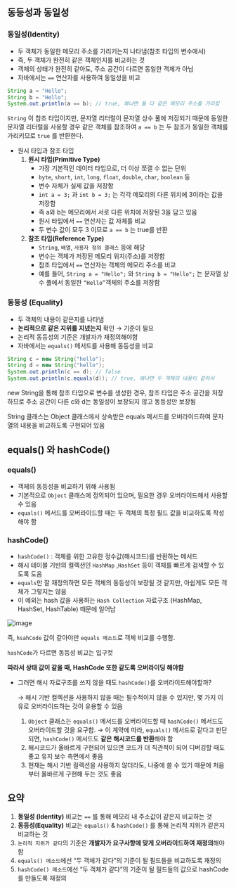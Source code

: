 ## 동등성과 동일성

### 동일성(Identity)

- 두 객체가 동일한 메모리 주소를 가리키는지 나타냄(참조 타입의 변수에서)
- 즉, 두 객체가 완전히 같은 객체인지를 비교하는 것
- 객체의 상태가 완전히 같아도, 주소 공간이 다르면 동일한 객체가 아님
- 자바에서는 `==` 연산자를 사용하여 동일성을 비교

```java
String a = "Hello";
String b = "Hello";
System.out.println(a == b); // true, 왜냐면 둘 다 같은 메모리 주소를 가리킴
```

`String` 이 참조 타입이지만, 문자열 리터럴이 문자열 상수 풀에 저장되기 때문에 동일한 문자열 리터럴을 사용할 경우 같은 객체를 참조하여 `a == b` 는 두 참조가 동일한 객체를 가리키므로 `true` 를 반환한다.

- 원시 타입과 참조 타입
    1. **원시 타입(Primitive Type)**
        - 가장 기본적인 데이터 타입으로, 더 이상 쪼갤 수 없는 단위
        - `byte`, `short`, `int`, `long`, `float`, `double`, `char`, `boolean` 등
        - 변수 자체가 실제 값을 저장함
        - `int a = 3;` 과 `int b = 3;` 는 각각 메모리의 다른 위치에 3이라는 값을 저장함
        - 즉 a와 b는 메모리에서 서로 다른 위치에 저장된 3을 담고 있음
        - 원시 타입에서 `==` 연산자는 값 자체를 비교
        - 두 변수 값이 모두 3 이므로 `a == b` 는 true를 반환
    2. **참조 타입(Reference Type)**
        - `String`, `배열`, `사용자 정의 클래스` 등에 해당
        - 변수는 객체가 저장된 메모리 위치(주소)를 저장함
        - 참조 타입에서 `==` 연산자는 객체의 메모리 주소를 비교
        - 예를 들어, `String a = "Hello";` 와 `String b = "Hello";` 는 문자열 상수 풀에서 동일한 `“Hello”`객체의 주소를 저장함


### 동등성 (Equality)

- 두 객체의 내용이 같은지를 나타냄
- **논리적으로 같은 지위를 지녔는지** 확인 → 기준이 필요
- 논리적 동등성의 기준은 개발자가 재정의해야함
- 자바에서는 `equals()` 메서드를 사용해 동등성을 비교

```java
String c = new String("hello");
String d = new String("hello");
System.out.println(c == d); // false
System.out.println(c.equals(d)); // true, 왜냐면 두 객체의 내용이 같아서
```

new String을 통해 참조 타입으로 변수를 생성한 경우, 참조 타입은 주소 공간을 저장하므로 주소 공간이 다른 c와 d는 동일성이 보장되지 않고 동등성만 보장됨

String 클래스는 Object 클래스에서 상속받은 equals 메서드를 오버라이드하여 문자열의 내용을 비교하도록  구현되어 있음

## equals() 와 hashCode()

### equals()

- 객체의 동등성을 비교하기 위해 사용됨
- 기본적으로 `Object` 클래스에 정의되어 있으며, 필요한 경우 오버라이드해서 사용할 수 있음
- `equals()` 메서드를 오버라이드할 때는 두 객체의 특정 필드 값을 비교하도록 작성해야 함

### hashCode()

- `hashCode()` : 객체를 위한 고유한 정수값(해시코드)를 반환하는 메서드
- 해시 테이블 기반의 컬렉션인 `HashMap` ,`HashSet` 등이 객체를 빠르게 검색할 수 있도록 도움
- `equals`만 잘 재정의하면 모든 객체의 동등성이 보장될 것 같지만, 아쉽게도 모든 객체가 그렇지는 않음
- 이 예외는 hash 값을 사용하는 `Hash Collection` 자료구조 (HashMap, HashSet, HashTable) 때문에 일어남

![image](https://github.com/user-attachments/assets/12878608-14df-4db4-98ec-f3bb2ce870d8)


즉, `hsahCode` 값이 같아야만 `equals 메소드`로 객체 비교를 수행함.

`hashCode`가 다르면 동등성 비교는 입구컷

**따라서 상태 값이 같을 때, HashCode 또한 같도록 오버라이딩 해야함**

- 그러면 해시 자료구조를 쓰지 않을 때도 `hashCode()`를 오버라이드해야할까?

  → 해시 기반 컬렉션을 사용하지 않을 때는 필수적이지 않을 수 있지만, 몇 가지 이유로 오버라이드하는 것이 유용할 수 있음

    1. `Object`  클래스는 `equals()` 메서드를 오버라이드할 때 `hashCode()` 메서드도 오버라이드할 것을 요구함. → 이 계약에 따라, `equals()` 메서드로 같다고 판단되면, `hashCode()` 메서드도 **같은 해시코드를 반환**해야 함
    2. 해시코드가 올바르게 구현되어 있으면 코드가 더 직관적이 되어 디버깅할 때도 좋고 유지 보수 측면에서 좋음
    3. 현재는 해시 기반 컬렉션을 사용하지 않더라도, 나중에 쓸 수 있기 때문에 처음부터 올바르게 구현해 두는 것도 좋음

## 요약

1. **동일성 (Identity)** 비교는 `==` 를 통해 메모리 내 주소값이 같은지 비교하는 것
2. **동등성(Equality)** 비교는 `equals()` & `hashCode()` 를 통해 논리적 지위가 같은지 비교하는 것
3. `논리적 지위가 같다`의 기준은 **개발자가 요구사항에 맞게 오버라이드하여 재정의**해야함
4. `equals() 메소드`에선 “두 객체가 같다”의 기준이 될 필드들을 비교하도록 재정의
5. `hashCode() 메소드`에선 “두 객체가 같다”의 기준이 될 필드들의 값으로 hashCode를 만들도록 재정의
